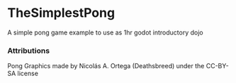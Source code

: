 # TheSimplestPong
A simple pong game example to use as 1hr godot introductory dojo

### Attributions

Pong Graphics made by Nicolás A. Ortega (Deathsbreed) under the CC-BY-SA license
